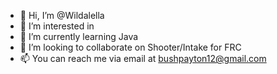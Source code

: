 - 👋 Hi, I’m @Wildalella
- 👀 I’m interested in 
- 🌱 I’m currently learning Java
- 💞️ I’m looking to collaborate on Shooter/Intake for FRC
- 📫 You can reach me via email at bushpayton12@gmail.com

<!---
Wildalella/Wildalella is a ✨ special ✨ repository because its `README.md` (this file) appears on your GitHub profile.
You can click the Preview link to take a look at your changes.
--->
